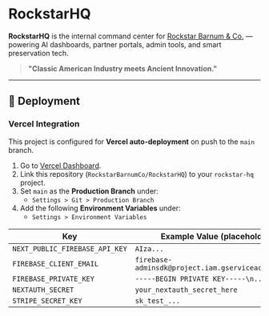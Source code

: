 # RockstarHQ

**RockstarHQ** is the internal command center for [Rockstar Barnum & Co.](https://rockstarbarnum.com) — powering AI dashboards, partner portals, admin tools, and smart preservation tech.

> **"Classic American Industry meets Ancient Innovation."**

---

## 🚀 Deployment

### Vercel Integration
This project is configured for **Vercel auto-deployment** on push to the `main` branch.

1. Go to [Vercel Dashboard](https://vercel.com/dashboard).
2. Link this repository (`RockstarBarnumCo/RockstarHQ`) to your `rockstar-hq` project.
3. Set `main` as the **Production Branch** under:
   - `Settings > Git > Production Branch`
4. Add the following **Environment Variables** under:
   - `Settings > Environment Variables`

| Key                         | Example Value (placeholder)            |
|----------------------------|----------------------------------------|
| `NEXT_PUBLIC_FIREBASE_API_KEY` | `AIza...`                          |
| `FIREBASE_CLIENT_EMAIL`     | `firebase-adminsdk@project.iam.gserviceaccount.com` |
| `FIREBASE_PRIVATE_KEY`      | `-----BEGIN PRIVATE KEY-----\n...`     |
| `NEXTAUTH_SECRET`           | `your_nextauth_secret_here`           |
| `STRIPE_SECRET_KEY`         | `sk_test_...`
